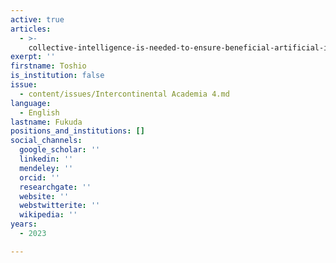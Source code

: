```yaml
---
active: true
articles:
  - >-
    collective-intelligence-is-needed-to-ensure-beneficial-artificial-intelligence
exerpt: ''
firstname: Toshio
is_institution: false
issue:
  - content/issues/Intercontinental Academia 4.md
language:
  - English
lastname: Fukuda
positions_and_institutions: []
social_channels:
  google_scholar: ''
  linkedin: ''
  mendeley: ''
  orcid: ''
  researchgate: ''
  website: ''
  webstwitterite: ''
  wikipedia: ''
years:
  - 2023

---
```


